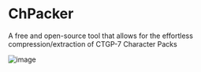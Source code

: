 # ChPacker
A free and open-source tool that allows for the effortless compression/extraction of CTGP-7 Character Packs

![image](https://github.com/user-attachments/assets/f3378b1f-a5a5-40fe-893a-73a07dbc69e3)
